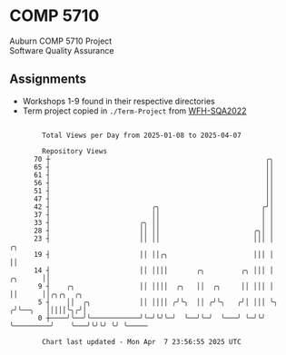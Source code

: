 # COMP 5710
Auburn COMP 5710 Project  
Software Quality Assurance

## Assignments
- Workshops 1-9 found in their respective directories
- Term project copied in `./Term-Project` from [WFH-SQA2022](https://github.com/wumphlett/WFH-SQA2022-AUBURN)

```

        Total Views per Day from 2025-01-08 to 2025-04-07

        Repository Views
      70 ┼                                                     ╭╮
      65 ┤                                                     ││
      61 ┤                                                     ││
      56 ┤                                                     ││
      51 ┤                                                     ││
      47 ┤                                                     ││
      42 ┤                         ╭╮                         ╭╯│
      37 ┤                         ││                         │ │
      33 ┤                      ╭╮ ││                         │ │
      28 ┤                      ││ ││                       ╭╮│ │
      23 ┤                      ││ ││                       │││ │                   ╭╮
      19 ┤                      ││ ││╭╮                     │││ │                   ││
      14 ┤                      ││ ││││       ╭╮         ╭╮ │││ │           ╭╮      ││
       9 ┤    ╭╮                ││ ││││  ╭╮   ││  ╭╮     ││ │││ │           ││      ││╭╮╭╮  ╭╮
       5 ┤    ││  ╭╮            ││ ││││ ╭╯╰╮  ││ ╭╯╰╮   ╭╯│ │││ ╰╮         ╭╯╰──╮   │││││╰╮╭╯│
       0 ┼────╯╰──╯╰────────────╯╰─╯╰╯╰─╯  ╰──╯╰─╯  ╰───╯ ╰─╯╰╯  ╰─────────╯    ╰───╯╰╯╰╯ ╰╯ ╰─────

        Chart last updated - Mon Apr  7 23:56:55 2025 UTC
        
```
